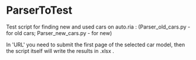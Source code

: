 # ParserToTest
Test script for finding new and used cars on auto.ria :
(Parser_old_cars.py - for old cars; 
Parser_new_cars.py - for new)

In 'URL' you need to submit the first page of the selected car model, then the script itself will write the results in .xlsx .
